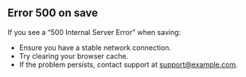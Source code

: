 ## Error 500 on save

If you see a “500 Internal Server Error” when saving:

- Ensure you have a stable network connection.
- Try clearing your browser cache.
- If the problem persists, contact support at support@example.com.
